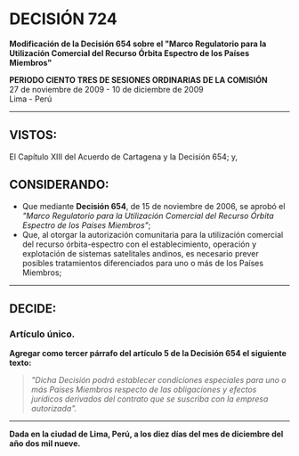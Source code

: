 # DECISIÓN 724  
**Modificación de la Decisión 654 sobre el "Marco Regulatorio para la Utilización Comercial del Recurso Órbita Espectro de los Países Miembros"**  

**PERIODO CIENTO TRES DE SESIONES ORDINARIAS DE LA COMISIÓN**  
27 de noviembre de 2009 - 10 de diciembre de 2009  
Lima - Perú  

---

## VISTOS:  
El Capítulo XIII del Acuerdo de Cartagena y la Decisión 654; y,  

## CONSIDERANDO:  
- Que mediante **Decisión 654**, de 15 de noviembre de 2006, se aprobó el *"Marco Regulatorio para la Utilización Comercial del Recurso Órbita Espectro de los Países Miembros"*;  
- Que, al otorgar la autorización comunitaria para la utilización comercial del recurso órbita-espectro con el establecimiento, operación y explotación de sistemas satelitales andinos, es necesario prever posibles tratamientos diferenciados para uno o más de los Países Miembros;  

---

## DECIDE:  

### Artículo único.  
**Agregar como tercer párrafo del artículo 5 de la Decisión 654 el siguiente texto:**  

> *"Dicha Decisión podrá establecer condiciones especiales para uno o más Países Miembros respecto de las obligaciones y efectos jurídicos derivados del contrato que se suscriba con la empresa autorizada".*  

---

**Dada en la ciudad de Lima, Perú, a los diez días del mes de diciembre del año dos mil nueve.**  
